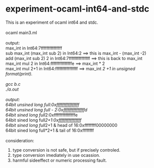 # experiment-ocaml-int64-and-stdc<BR>
This is an experiment of ocaml int64 and stdc.<BR>
<BR>
ocaml main3.ml<BR>
<BR>
output:<BR>
max_int in Int64:7fffffffffffffff<BR>
sub max_int (max_int sub 2) in Int64:2 ==> this is max_int - (max_int -2)<BR>
add (max_int sub 2) 2 in Int64:7fffffffffffffff ==> this is back to max_int<BR>
max_int mul 2 in Int64:fffffffffffffffe ==> max_int * 2<BR>
max_int mul 2+1 in Int64:ffffffffffffffff ==> max_int *2 +1 in unsigned format(print).<BR>
<BR>
gcc b.c<BR>
./a.out<BR>
<BR>
output:<BR>
64bit unsined long full:0xffffffffffffffff<BR>
64bit unsined long full - 2:0xfffffffffffffffd<BR>
64bit sined long full*2:0xfffffffffffffffe<BR>
64bit sined long full*2+1:0xffffffffffffffff<BR>
64bit sined long full*2+1 & head of 16:0xffffffff00000000<BR>
64bit sined long full*2+1 & tail of 16:0xffffffff<BR>
<BR>
consideration:<BR>
1. type conversion is not safe, but if precisely controled.<BR>
2. type conversion imediately in use ocassion.<BR>
3. harmful sideeffect or numeric processing fault.<BR>

